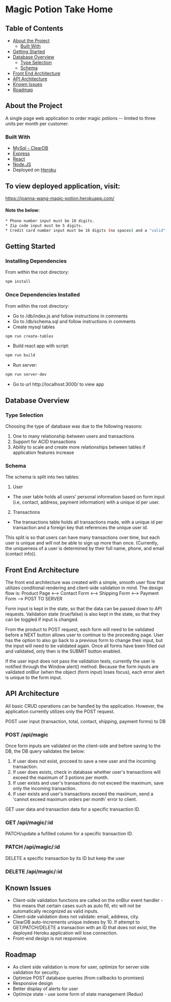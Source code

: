 # Magic Potion Take Home

## Table of Contents

* [About the Project](#about-the-project)
  * [Built With](#built-with)
* [Getting Started](#getting-started)
* [Database Overview](#database-overview)
  * [Type Selection](#type-selection)
  * [Schema](#schema)
* [Front End Architecture](#front-end-architecture)
* [API Architecture](#api-architecture)
* [Known Issues](#known-issues)
* [Roadmap](#roadmap)


## About the Project
A single page web application to order magic potions -- limited to three units per month per customer. 

### Built With
* [MySql - ClearDB](https://www.cleardb.com/)
* [Express](https://expressjs.com/)
* [React](https://reactjs.org/)
* [Node.JS](https://nodejs.org/en/)
* Deployed on [Heroku](https://heroku.com/)

## To view deployed application, visit: 
https://joanna-wang-magic-potion.herokuapp.com/
#### Note the below:
```sh
* Phone number input must be 10 digits.
* Zip code input must be 5 digits.
* Credit card number input must be 16 digits (no spaces) and a "valid" number. For ease, use 4111111111111111 
```

## Getting Started
### Installing Dependencies
From within the root directory:
```sh
npm install
```

### Once Dependencies Installed
From within the root directory:
* Go to /db/index.js and follow instructions in comments
* Go to /db/schema.sql and follow instructions in comments
*  Create mysql tables
```sh
npm run create-tables
```
*  Build react app with script:
```sh
npm run build
```
*  Run server:
```sh
npm run server-dev
```
*  Go to url http://localhost:3000/ to view app

## Database Overview
### Type Selection
Choosing the type of database was due to the following reasons: 
1. One to many relationship between users and transactions 
2. Support for ACID transactions
3. Ability to scale and create more relationships between tables if application features increase 

### Schema
The schema is split into two tables:
1. User 
* The user table holds all users' personal information based on form input (i.e, contact, address, payment information) with a unique id per user. 
2. Transactions
* The transactions table holds all transactions made, with a unique id per transaction and a foreign key that references the unique user id. 

This split is so that users can have many transactions over time, but each user is unique and will not be able to sign up more than once.
(Currently, the uniqueness of a user is determined by their full name, phone, and email (contact info)). 

## Front End Architecture
The front end architecture was created with a simple, smooth user flow that utilizes conditional rendering and client-side validation in mind.
The design flow is: 
Product Page <--> Contact Form <--> Shipping Form <--> Payment Form --> POST TO SERVER

Form input is kept in the state, so that the data can be passed down to API requests. Validation state (true/false) is also kept in the state, so that they can be toggled if input is changed.

From the product to POST request, each form will need to be validated before a NEXT button allows user to continue to the proceeding page. User has the option to also go back to a previous form to change their input, but the input will need to be validated again. Once all forms have been filled out and validated, only then is the SUBMIT button enabled. 

If the user input does not pass the validation tests, currently the user is notified through the Window alert() method. Because the form inputs are validated onBlur (when the object (form input) loses focus), each error alert is unique to the form input. 

## API Architecture
All basic CRUD operations can be handled by the application. However, the application currently utilizes only the POST request. 

POST user input (transaction, total, contact, shipping, payment forms) to DB
### POST /api/magic
Once form inputs are validated on the client-side and before saving to the DB, the DB query validates the below:
1. If user does not exist, proceed to save a new user and the incoming transaction. 
2. If user does exists, check in database whether user's transactions will exceed the maximum of 3 potions per month. 
3. If user exists and user's transactions do not exceed the maximum, save only the incoming transaction. 
4. If user exists and user's transactions exceed the maximum, send a 'cannot exceed maximum orders per month' error to client. 

GET user data and transaction data for a specific transaction ID. 
### GET /api/magic/:id 

PATCH/update a fufilled column for a specific transaction ID. 
### PATCH /api/magic/:id

DELETE a specific transaction by its ID but keep the user 
### DELETE /api/magic/:id

## Known Issues
* Client-side validation functions are called on the onBlur event handler - this means that certain cases such as auto fill, etc will not be automatically recognized as valid inputs.
* Client-side validation does not validate: email, address, city. 
* ClearDB auto-increments unique indexes by 10. If attempt to GET/PATCH/DELETE a transaction with an ID that does not exist, the deployed Heroku application will lose connection. 
* Front-end design is not responsive. 

## Roadmap
* As client side validation is more for user, optimize for server side validation for security.
* Optimize POST database queries (from callbacks to promises) 
* Responsive design
* Better display of alerts for user
* Optimize state - use some form of state management (Redux) 
